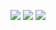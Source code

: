 ![](https://img.shields.io/badge/day%20📅-8-blue)
![](https://img.shields.io/badge/stars%20⭐-16-yellow)
![](https://img.shields.io/badge/days%20completed-8-red)
